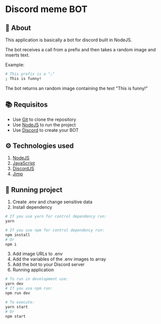 # Discord meme BOT

## 📃 About
This application is basically a bot for discord built in NodeJS.

The bot receives a call from a prefix and then takes a random image and inserts text.

Example:
```bash
# This prefix is a ";"
; This is funny!

```
The bot returns an random image containing the text "This is funny!"

## 📚 Requisitos
* Use [Git](https://github.com/) to clone the repository
* Use [NodeJS](https://nodejs.org/en/) to run the project
* Use [Discord](https://discord.com/developers/applications) to create your BOT


## ⚙️ Technologies used
1. [NodeJS](https://nodejs.org/en/)
2. [JavaScript](https://developer.mozilla.org/pt-BR/docs/Web/JavaScript)
3. [DiscordJS](https://discord.js.org/#/)
4. [Jimp](https://www.npmjs.com/package/jimp)

## 🚀 Running project
1. Create .env and change sensitive data
2. Install dependency
```bash
# If you use yarn for control dependency run:
yarn

# If you use npm for control dependency run:
npm install
# Or
npm i
```
3. Add image URLs to .env
4. Add the variables of the .env images to array
5. Add the bot to your Discord server
6. Running application
```bash
# To run in development use:
yarn dev
# If you use npm run:
npm run dev

# To execute:
yarn start
# Or
npm start
```
